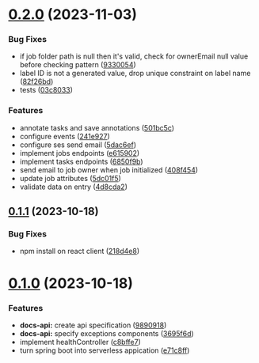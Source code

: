 # [0.2.0](https://github.com/b-partners/bpartners-annotator-api/compare/v0.1.1...v0.2.0) (2023-11-03)


### Bug Fixes

* if job folder path is null then it's valid, check for ownerEmail null value before checking pattern ([9330054](https://github.com/b-partners/bpartners-annotator-api/commit/93300540571e13a0e92d436339bf1563f985f705))
* label ID is not a generated value, drop unique constraint on label name ([82f26bd](https://github.com/b-partners/bpartners-annotator-api/commit/82f26bd3de8acf0ce535bca52f3087b6291a18e5))
* tests ([03c8033](https://github.com/b-partners/bpartners-annotator-api/commit/03c8033c498b238154d762d3fab70f13496fd85c))


### Features

* annotate tasks and save annotations ([501bc5c](https://github.com/b-partners/bpartners-annotator-api/commit/501bc5cff374c088ad81ab9d543d907848c259ec))
* configure events ([241e927](https://github.com/b-partners/bpartners-annotator-api/commit/241e9277b9a007478adb4c060f1b095329a8ca6c))
* configure ses send email ([5dac6ef](https://github.com/b-partners/bpartners-annotator-api/commit/5dac6ef5218e9444423752fdef839bbaa36bea8f))
* implement jobs endpoints ([e615902](https://github.com/b-partners/bpartners-annotator-api/commit/e615902123fa777f766efc09ca84a23b503cbac3))
* implement tasks endpoints ([6850f9b](https://github.com/b-partners/bpartners-annotator-api/commit/6850f9b764db0c6530dded1c573a9f4e44f68e55))
* send email to job owner when job initialized ([408f454](https://github.com/b-partners/bpartners-annotator-api/commit/408f454a88526e41d22923cf59f25bbc803005f6))
* update job attributes ([5dc01f5](https://github.com/b-partners/bpartners-annotator-api/commit/5dc01f567270aa393494823d2889129abe4baafb))
* validate data on entry ([4d8cda2](https://github.com/b-partners/bpartners-annotator-api/commit/4d8cda26d4da222d0225956ed40caa328e3a40f1))



## [0.1.1](https://github.com/b-partners/bpartners-annotator-api/compare/v0.1.0...v0.1.1) (2023-10-18)


### Bug Fixes

* npm install on react client ([218d4e8](https://github.com/b-partners/bpartners-annotator-api/commit/218d4e85c72b8359fd376e969412a92be9c73abb))



# [0.1.0](https://github.com/b-partners/bpartners-annotator-api/compare/c8bffe77f83466cdc066fb6e71ec3ee1f948249a...v0.1.0) (2023-10-18)


### Features

* **docs-api:** create api specification ([9890918](https://github.com/b-partners/bpartners-annotator-api/commit/98909182742feb18d282b9e70e9e5b2d32269759))
* **docs-api:** specify exceptions components ([3695f6d](https://github.com/b-partners/bpartners-annotator-api/commit/3695f6d58661d447cb3d16098e8c0cc9ac9bbffd))
* implement healthController ([c8bffe7](https://github.com/b-partners/bpartners-annotator-api/commit/c8bffe77f83466cdc066fb6e71ec3ee1f948249a))
* turn spring boot into serverless appication ([e71c8ff](https://github.com/b-partners/bpartners-annotator-api/commit/e71c8ff6485fe539bc491f38a40fc8d471a85eea))



